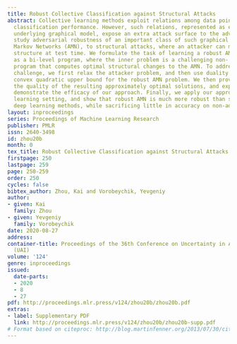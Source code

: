 ```yaml
---
title: Robust Collective Classification against Structural Attacks
abstract: Collective learning methods exploit relations among data points to enhance
  classification performance. However, such relations, represented as edges in the
  underlying graphical model, expose an extra attack surface to the adversaries. We
  study adversarial robustness of an important class of such graphical models, Associative
  Markov Networks (AMN), to structural attacks, where an attacker can modify the graph
  structure at test time. We formulate the task of learning a robust AMN classifier
  as a bi-level program, where the inner problem is a challenging non- linear integer
  program that computes optimal structural changes to the AMN. To address this technical
  challenge, we first relax the attacker problem, and then use duality to obtain a
  convex quadratic upper bound for the robust AMN problem. We then prove a bound on
  the quality of the resulting approximately optimal solutions, and experimentally
  demonstrate the efficacy of our approach. Finally, we apply our approach in a transductive
  learning setting, and show that robust AMN is much more robust than state-of-the-art
  deep learning methods, while sacrificing little in accuracy on non-adversarial data.
layout: inproceedings
series: Proceedings of Machine Learning Research
publisher: PMLR
issn: 2640-3498
id: zhou20b
month: 0
tex_title: Robust Collective Classification against Structural Attacks
firstpage: 250
lastpage: 259
page: 250-259
order: 250
cycles: false
bibtex_author: Zhou, Kai and Vorobeychik, Yevgeniy
author:
- given: Kai
  family: Zhou
- given: Yevgeniy
  family: Vorobeychik
date: 2020-08-27
address: 
container-title: Proceedings of the 36th Conference on Uncertainty in Artificial Intelligence
  (UAI)
volume: '124'
genre: inproceedings
issued:
  date-parts:
  - 2020
  - 8
  - 27
pdf: http://proceedings.mlr.press/v124/zhou20b/zhou20b.pdf
extras:
- label: Supplementary PDF
  link: http://proceedings.mlr.press/v124/zhou20b/zhou20b-supp.pdf
# Format based on citeproc: http://blog.martinfenner.org/2013/07/30/citeproc-yaml-for-bibliographies/
---
```

